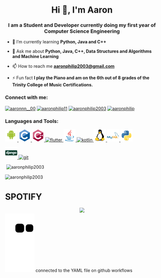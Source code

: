 <h1 align="center">Hi 👋, I'm Aaron</h1>
<h3 align="center">I am a Student and Developer currently doing my first year of Computer Science Engineering</h3>

- 🌱 I’m currently learning **Python, Java and C++**

- 💬 Ask me about **Python, Java, C++, Data Structures and Algorithms and Machine Learning**

- 📫 How to reach me **aaronphilip2003@gmail.com**

- ⚡ Fun fact **I play the Piano and am on the 6th out of 8 grades of the Trinity College of Music Certifications.**

<h3 align="left">Connect with me:</h3>
<p align="left">
<a href="https://instagram.com/aaronnn__00" target="blank"><img align="center" src="https://raw.githubusercontent.com/rahuldkjain/github-profile-readme-generator/master/src/images/icons/Social/instagram.svg" alt="aaronnn__00" height="30" width="40" /></a>
<a href="https://twitter.com/aaronphilip11" target="blank"><img align="center" src="https://raw.githubusercontent.com/rahuldkjain/github-profile-readme-generator/master/src/images/icons/Social/twitter.svg" alt="aaronphilip11" height="30" width="40" /></a>
<a href="https://www.hackerrank.com/aaronphilip2003" target="blank"><img align="center" src="https://raw.githubusercontent.com/rahuldkjain/github-profile-readme-generator/master/src/images/icons/Social/hackerrank.svg" alt="aaronphilip2003" height="30" width="40" /></a>
<a href="https://codeforces.com/profile/aaronphilip" target="blank"><img align="center" src="https://raw.githubusercontent.com/rahuldkjain/github-profile-readme-generator/master/src/images/icons/Social/codeforces.svg" alt="aaronphilip" height="30" width="40" /></a>
</p>

<h3 align="left">Languages and Tools:</h3>
<p align="left"> <a href="https://developer.android.com" target="_blank"> <img src="https://raw.githubusercontent.com/devicons/devicon/master/icons/android/android-original-wordmark.svg" alt="android" width="40" height="40"/> </a> <a href="https://www.cprogramming.com/" target="_blank"> <img src="https://raw.githubusercontent.com/devicons/devicon/master/icons/c/c-original.svg" alt="c" width="40" height="40"/> </a> <a href="https://www.w3schools.com/cpp/" target="_blank"> <img src="https://raw.githubusercontent.com/devicons/devicon/master/icons/cplusplus/cplusplus-original.svg" alt="cplusplus" width="40" height="40"/> </a> <a href="https://flutter.dev" target="_blank"> <img src="https://www.vectorlogo.zone/logos/flutterio/flutterio-icon.svg" alt="flutter" width="40" height="40"/> </a> <a href="https://www.java.com" target="_blank"> <img src="https://raw.githubusercontent.com/devicons/devicon/master/icons/java/java-original.svg" alt="java" width="40" height="40"/> </a> <a href="https://kotlinlang.org" target="_blank"> <img src="https://www.vectorlogo.zone/logos/kotlinlang/kotlinlang-icon.svg" alt="kotlin" width="40" height="40"/> </a> <a href="https://www.linux.org/" target="_blank"> <img src="https://raw.githubusercontent.com/devicons/devicon/master/icons/linux/linux-original.svg" alt="linux" width="40" height="40"/> </a> <a href="https://www.mysql.com/" target="_blank"> <img src="https://raw.githubusercontent.com/devicons/devicon/master/icons/mysql/mysql-original-wordmark.svg" alt="mysql" width="40" height="40"/> </a> <a href="https://www.python.org" target="_blank"> <img src="https://raw.githubusercontent.com/devicons/devicon/master/icons/python/python-original.svg" alt="python" width="40" height="40"/> </a></p>
<a href="https://www.djangoproject.com/" target="_blank" rel="noreferrer"> <img src="https://raw.githubusercontent.com/devicons/devicon/master/icons/django/django-original.svg" alt="django" width="40" height="40"/> </a>
<a href="https://git-scm.com/" target="_blank" rel="noreferrer"> <img src="https://www.vectorlogo.zone/logos/git-scm/git-scm-icon.svg" alt="git" width="40" height="40"/> </a>

<p>&nbsp;<img align="center" src="https://github-readme-stats.vercel.app/api?username=aaronphilip2003&show_icons=true&locale=en" alt="aaronphilip2003" /></p>

<p><img align="center" src="https://github-readme-streak-stats.herokuapp.com/?user=aaronphilip2003&" alt="aaronphilip2003" /></p>

<!-- div {text-align: center;} -->
<h1>SPOTIFY</h1>  </div>

<div align= center style:" display: grid; grid-template-columns: 1fr 1fr; grid-gap: 71px ">
<a herf="https://spotify-github-profile.vercel.app/api/view?uid=d57rcuk3sbwgiotedak0swrdh&cover_image=true&theme=compact)](https://spotify-github-profile.vercel.app/api/view?uid=d57rcuk3sbwgiotedak0swrdh&redirect=true" target="_top">
<img height="340px" class="grid-child green" src="https://spotify-github-profile.vercel.app/api/view?uid=d57rcuk3sbwgiotedak0swrdh&cover_image=true&theme=compact&cover_image=true&theme=default"/></a>
</div>
<img src="https://raw.githubusercontent.com/Aaronphilip2003/Aaronphilip2003/output/github-contribution-grid-snake.svg">
<!--  -->connected to the YAML file on github workflows
